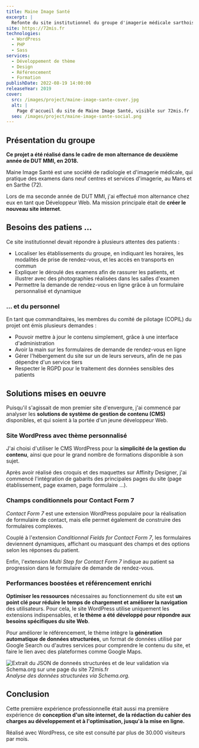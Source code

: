 ```yaml
---
title: Maine Image Santé
excerpt: |
  Refonte du site institutionnel du groupe d'imagerie médicale sarthois Maine Image Santé.
site: https://72mis.fr
technologies:
  - WordPress
  - PHP
  - Sass
services:
  - Développement de thème
  - Design
  - Référencement
  - Formation
publishDate: 2022-08-19 14:00:00
releaseYear: 2019
cover:
  src: /images/project/maine-image-sante-cover.jpg
  alt: |
    Page d'accueil du site de Maine Image Santé, visible sur 72mis.fr
  seo: /images/project/maine-image-sante-social.png
---
```


## Présentation du groupe

**Ce projet a été réalisé dans le cadre de mon alternance de deuxième année de DUT MMI, en 2018.**

Maine Image Santé est une société de radiologie et d'imagerie médicale, qui pratique des examens dans neuf centres et services d'imagerie, au Mans et en Sarthe (72).

Lors de ma seconde année de DUT MMI, j'ai effectué mon alternance chez eux en tant que Développeur Web. Ma mission principale était de **créer le nouveau site internet**.

## Besoins des patiens …

Ce site institutionnel devait répondre à plusieurs attentes des patients :

* Localiser les établissements du groupe, en indiquant les horaires, les modalités de prise de rendez-vous, et les accès en transports en commun
* Expliquer le déroulé des examens afin de rassurer les patients, et illustrer avec des photographies réalisées dans les salles d'examen
* Permettre la demande de rendez-vous en ligne grâce à un formulaire personnalisé et dynamique

### … et du personnel

En tant que commanditaires, les membres du comité de pilotage (COPIL) du projet ont émis plusieurs demandes :

* Pouvoir mettre à jour le contenu simplement, grâce à une interface d'administration
* Avoir la main sur les formulaires de demande de rendez-vous en ligne
* Gérer l'hébergement du site sur un de leurs serveurs, afin de ne pas dépendre d'un service tiers
* Respecter le RGPD pour le traitement des données sensibles des patients

## Solutions mises en oeuvre

Puisqu'il s'agissait de mon premier site d'envergure, j'ai commencé par analyser les **solutions de système de gestion de contenu (CMS)** disponibles, et qui soient à la portée d'un jeune développeur Web.

### Site WordPress avec thème personnalisé

J'ai choisi d'utiliser le CMS WordPress pour la **simplicité de la gestion du contenu**, ainsi que pour le grand nombre de formations disponible à son sujet.

Après avoir réalisé des croquis et des maquettes sur Affinity Designer, j'ai commencé l'intégration de gabarits des principales pages du site (page établissement, page examen, page formulaire ...).

### Champs conditionnels pour Contact Form 7

*Contact Form 7* est une extension WordPress populaire pour la réalisation de formulaire de contact, mais elle permet également de construire des formulaires complexes.

Couplé à l'extension *Conditionnal Fields for Contact Form 7*, les formulaires deviennent dynamiques, affichant ou masquant des champs et des options selon les réponses du patient.

Enfin, l'extension *Multi Step for Contact Form 7* indique au patient sa progression dans le formulaire de demande de rendez-vous.

### Performances boostées et référencement enrichi

**Optimiser les ressources** nécessaires au fonctionnement du site est **un point clé pour réduire le temps de chargement et améliorer la navigation** des utilisateurs. Pour cela, le site WordPress utilise uniquement les extensions indispensables, et **le thème a été développé pour répondre aux besoins spécifiques du site Web**.

Pour améliorer le référencement, le thème intègre la **génération automatique de données structurées**, un format de données utilisé par Google Search ou d'autres services pour comprendre le contenu du site, et faire le lien avec des plateformes comme Google Maps.

![Extrait du JSON de donneés structurées et de leur validation via Schema.org sur une page du site 72mis.fr](/images/project/maine-image-sante-structured-data.jpg)
*Analyse des données structurées via Schema.org.*

## Conclusion

Cette première expérience professionnelle était aussi ma première expérience de **conception d'un site internet, de la rédaction du cahier des charges au développement et à l'optimisation, jusqu'à la mise en ligne.**

Réalisé avec WordPress, ce site est consulté par plus de 30.000 visiteurs par mois.
